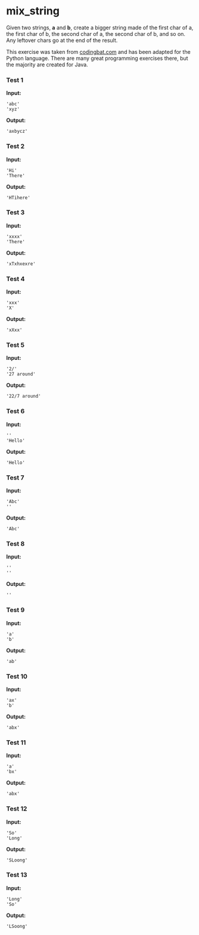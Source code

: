 # mix_string




Given two strings, <b>a</b> and <b>b</b>, create a bigger string made of the first char of a, the first char of b, the second char of a, the second char of b, and so on. Any leftover chars go at the end of the result.

This exercise was taken from [codingbat.com](https://codingbat.com/prob/p125185) and has been adapted for the Python language. There are many great programming exercises there, but the majority are created for Java.






### Test 1
**Input:**
```
'abc'
'xyz'
```
**Output:**
```
'axbycz'
```
### Test 2
**Input:**
```
'Hi'
'There'
```
**Output:**
```
'HTihere'
```
### Test 3
**Input:**
```
'xxxx'
'There'
```
**Output:**
```
'xTxhxexre'
```
### Test 4
**Input:**
```
'xxx'
'X'
```
**Output:**
```
'xXxx'
```
### Test 5
**Input:**
```
'2/'
'27 around'
```
**Output:**
```
'22/7 around'
```
### Test 6
**Input:**
```
''
'Hello'
```
**Output:**
```
'Hello'
```
### Test 7
**Input:**
```
'Abc'
''
```
**Output:**
```
'Abc'
```
### Test 8
**Input:**
```
''
''
```
**Output:**
```
''
```
### Test 9
**Input:**
```
'a'
'b'
```
**Output:**
```
'ab'
```
### Test 10
**Input:**
```
'ax'
'b'
```
**Output:**
```
'abx'
```
### Test 11
**Input:**
```
'a'
'bx'
```
**Output:**
```
'abx'
```
### Test 12
**Input:**
```
'So'
'Long'
```
**Output:**
```
'SLoong'
```
### Test 13
**Input:**
```
'Long'
'So'
```
**Output:**
```
'LSoong'
```

